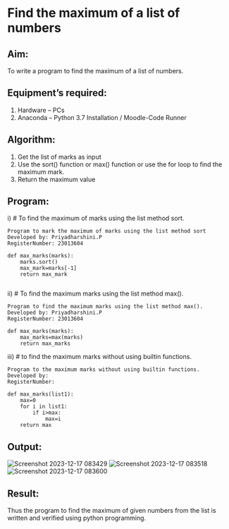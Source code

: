 # Find the maximum of a list of numbers
## Aim:
To write a program to find the maximum of a list of numbers.
## Equipment’s required:
1.	Hardware – PCs
2.	Anaconda – Python 3.7 Installation / Moodle-Code Runner
## Algorithm:
1.	Get the list of marks as input
2.	Use the sort() function or max() function or use the for loop to find the maximum mark.
3.	Return the maximum value
## Program:

i)	# To find the maximum of marks using the list method sort.
```
Program to mark the maximum of marks using the list method sort
Developed by: Priyadharshini.P
RegisterNumber: 23013604

def max_marks(marks):
    marks.sort()
    max_mark=marks[-1]
    return max_mark


```

ii)	# To find the maximum marks using the list method max().
```
Program to find the maximum marks using the list method max().
Developed by: Priyadharshini.P
RegisterNumber: 23013604

def max_marks(marks):
    max_marks=max(marks)
    return max_marks

```

iii) # to find the maximum marks without using builtin functions.
```
Program to the maximum marks without using builtin functions.
Developed by: 
RegisterNumber: 

def max_marks(list1):
    max=0
    for i in list1:
        if i>max:
            max=i
    return max

```

## Output:
![Screenshot 2023-12-17 083429](https://github.com/priyadharshini210/FindMaximum/assets/148514638/0102c778-643d-4edd-a4ae-35009ce69a7e)
![Screenshot 2023-12-17 083518](https://github.com/priyadharshini210/FindMaximum/assets/148514638/ae7b8ad5-81a5-4722-8923-913d6fec88fb)
![Screenshot 2023-12-17 083600](https://github.com/priyadharshini210/FindMaximum/assets/148514638/1f382aa9-53c9-44d3-a8f8-4d8916a51661)



## Result:
Thus the program to find the maximum of given numbers from the list is written and verified using python programming.
